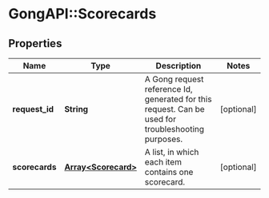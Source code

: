 # GongAPI::Scorecards

## Properties
Name | Type | Description | Notes
------------ | ------------- | ------------- | -------------
**request_id** | **String** | A Gong request reference Id, generated for this request. Can be used for troubleshooting purposes. | [optional] 
**scorecards** | [**Array&lt;Scorecard&gt;**](Scorecard.md) | A list, in which each item contains one scorecard. | [optional] 

